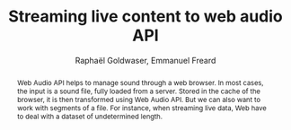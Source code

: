 --- 
  title: "Streaming live content to web audio API" 
  abstract: "Web Audio API helps to manage sound through a web browser. In most cases, the input is a sound file, fully loaded from a server. Stored in the cache of the browser, it is then transformed using Web Audio API. But we can also want to work with segments of a file. For instance, when streaming live data, Web have to deal with a dataset of undetermined length." 
  address: "Paris" 
  author: "Raphaël Goldwaser, Emmanuel Freard" 
  booktitle: "Proceedings of the International Web Audio Conference" 
  editor: "Samuel Goldszmidt, Norbert Schnell, Victor Saiz, Benjamin Matuszewski" 
  month: "Proceedings of the International Web Audio Conference"
  pages: "7--10" 
  publisher: "IRCAM" 
  series: "WAC '15"
  type: "Poster"  
  year: "2015" 
  id: "2015_EA_35" 
  tags: year2015 
  pdflink: /_data/papers/pdf/2015/2015_35.pdf
  ISSN: 2663-5844
---